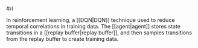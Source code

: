 #rl

In reinforcement learning, a [[DQN|DQN]] technique used to
reduce temporal correlations in training data. The [[agent|agent]]
stores state transitions in a [[replay buffer|replay buffer]], and then
samples transitions from the replay buffer to create training data.

